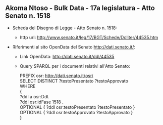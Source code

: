 ## Akoma Ntoso - Bulk Data - 17a legislatura - Atto Senato n. 1518 ##

* Scheda del Disegno di Legge - Atto Senato n. 1518:
	* http url: http://www.senato.it/leg/17/BGT/Schede/Ddliter/44535.htm

* Riferimenti al sito OpenData del Senato http://dati.senato.it/:
	* Link OpenData: http://dati.senato.it/ddl/44535
	* Query SPARQL per i documenti relativi all'Atto Senato:

        PREFIX osr: <http://dati.senato.it/osr/>  
		SELECT DISTINCT ?testoPresentato ?testoApprovato  
		WHERE  
		{  
		    ?ddl a osr:Ddl.  
		    ?ddl osr:idFase 1518 .  
		    OPTIONAL { ?ddl osr:testoPresentato ?testoPresentato }  
		    OPTIONAL { ?ddl osr:testoApprovato ?testoApprovato }  
		}
		